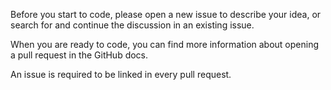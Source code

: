 Before you start to code, please open a new issue to describe your idea, or search for and continue the discussion in an existing issue.

When you are ready to code, you can find more information about opening a pull request in the GitHub docs.

An issue is required to be linked in every pull request. 
